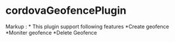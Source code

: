 # cordovaGeofencePlugin

Markup : * This plugin support following features
            *Create geofence
             *Moniter geofence
              *Delete Geofence
  
